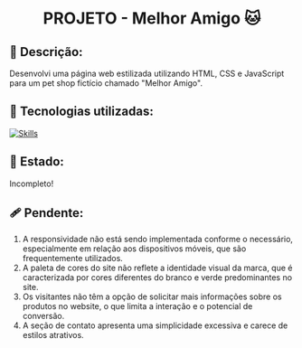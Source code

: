 <h1 align="center">PROJETO - Melhor Amigo 🐱</h1>

## :memo: Descrição:
Desenvolvi uma página web estilizada utilizando HTML, CSS e JavaScript para um pet shop fictício chamado "Melhor Amigo".

## :wrench: Tecnologias utilizadas:
[![Skills](https://skillicons.dev/icons?i=vscode,html,css,javascript&theme=light)](https://skillicons.dev)

## 🧭 Estado:
Incompleto!

## 🩹 Pendente:
1. A responsividade não está sendo implementada conforme o necessário, especialmente em relação aos dispositivos móveis, que são frequentemente utilizados.
2. A paleta de cores do site não reflete a identidade visual da marca, que é caracterizada por cores diferentes do branco e verde predominantes no site.
3. Os visitantes não têm a opção de solicitar mais informações sobre os produtos no website, o que limita a interação e o potencial de conversão.
4. A seção de contato apresenta uma simplicidade excessiva e carece de estilos atrativos.
